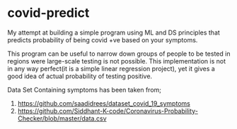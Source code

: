 # covid-predict
My attempt at building a simple program using ML and DS principles that predicts probability of being covid +ve based on your symptoms.

This program can be useful to narrow down groups of people to be tested in regions were large-scale testing is not possible.
This implementation is not in any way perfect(it is a simple linear regression project), yet it gives a good idea of actual probability of testing positive.

Data Set Containing symptoms has been taken from; 
1. https://github.com/saadidrees/dataset_covid_19_symptoms
2. https://github.com/Siddhant-K-code/Coronavirus-Probability-Checker/blob/master/data.csv

